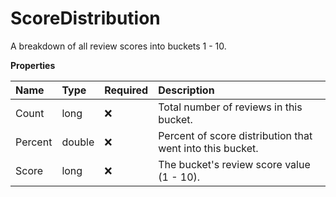 # ScoreDistribution

A breakdown of all review scores into buckets 1 - 10.

**Properties**

| Name    | Type   | Required | Description                                               |
| :------ | :----- | :------- | :-------------------------------------------------------- |
| Count   | long   | ❌       | Total number of reviews in this bucket.                   |
| Percent | double | ❌       | Percent of score distribution that went into this bucket. |
| Score   | long   | ❌       | The bucket's review score value (1 - 10).                 |

<!-- This file was generated by liblab | https://liblab.com/ -->

